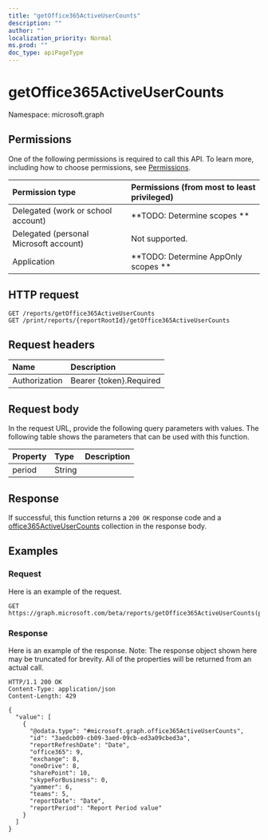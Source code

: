 ```yaml
---
title: "getOffice365ActiveUserCounts"
description: ""
author: ""
localization_priority: Normal
ms.prod: ""
doc_type: apiPageType
---
```


# getOffice365ActiveUserCounts

Namespace: microsoft.graph



## Permissions
One of the following permissions is required to call this API. To learn more, including how to choose permissions, see [Permissions](/concepts/permissions-reference.md).

|Permission type|Permissions (from most to least privileged)|
|:---|:---|
|Delegated (work or school account)|**TODO: Determine scopes **|
|Delegated (personal Microsoft account)|Not supported.|
|Application|**TODO: Determine AppOnly scopes **|

## HTTP request
<!-- {
  "blockType": "ignored"
}
-->
``` http
GET /reports/getOffice365ActiveUserCounts
GET /print/reports/{reportRootId}/getOffice365ActiveUserCounts
```

## Request headers
|Name|Description|
|:---|:---|
|Authorization|Bearer {token}.Required|

## Request body
In the request URL, provide the following query parameters with values.
The following table shows the parameters that can be used with this function.

|Property|Type|Description|
|:---|:---|:---|
|period|String||



## Response
If successful, this function returns a `200 OK` response code and a [office365ActiveUserCounts](../resources/office365activeusercounts.md) collection in the response body.

## Examples

### Request
Here is an example of the request.
<!-- {
  "blockType": "request",
  "name": "reportroot_getoffice365activeusercounts"
}
-->
``` http
GET https://graph.microsoft.com/beta/reports/getOffice365ActiveUserCounts(period='parameterValue')
```

### Response
Here is an example of the response. Note: The response object shown here may be truncated for brevity. All of the properties will be returned from an actual call.
<!-- {
  "blockType": "response",
  "truncated": true,
  "@odata.type": "collection(microsoft.graph.office365activeusercounts)"
}
-->
``` http
HTTP/1.1 200 OK
Content-Type: application/json
Content-Length: 429

{
  "value": [
    {
      "@odata.type": "#microsoft.graph.office365ActiveUserCounts",
      "id": "3aedcb09-cb09-3aed-09cb-ed3a09cbed3a",
      "reportRefreshDate": "Date",
      "office365": 9,
      "exchange": 8,
      "oneDrive": 8,
      "sharePoint": 10,
      "skypeForBusiness": 0,
      "yammer": 6,
      "teams": 5,
      "reportDate": "Date",
      "reportPeriod": "Report Period value"
    }
  ]
}
```

